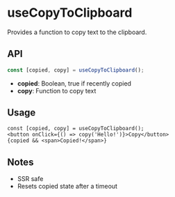 # useCopyToClipboard

Provides a function to copy text to the clipboard.

## API
```ts
const [copied, copy] = useCopyToClipboard();
```
- **copied**: Boolean, true if recently copied
- **copy**: Function to copy text

## Usage
```tsx
const [copied, copy] = useCopyToClipboard();
<button onClick={() => copy('Hello!')}>Copy</button>
{copied && <span>Copied!</span>}
```

## Notes
- SSR safe
- Resets copied state after a timeout
